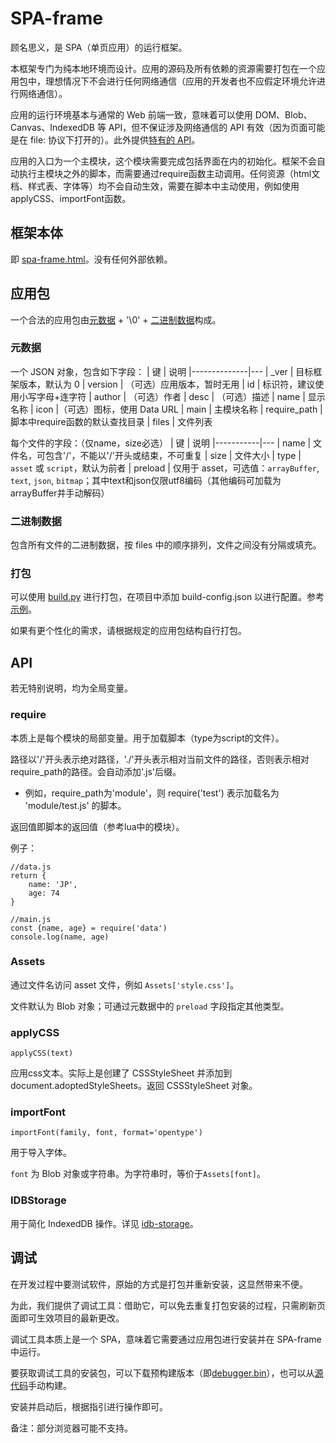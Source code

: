 # SPA-frame
顾名思义，是 SPA（单页应用）的运行框架。

本框架专门为纯本地环境而设计。应用的源码及所有依赖的资源需要打包在一个应用包中，理想情况下不会进行任何网络通信（应用的开发者也不应假定环境允许进行网络通信）。

应用的运行环境基本与通常的 Web 前端一致，意味着可以使用 DOM、Blob、Canvas、IndexedDB 等 API，但不保证涉及网络通信的 API 有效（因为页面可能是在 file: 协议下打开的）。此外提供[特有的 API](#api)。

应用的入口为一个主模块，这个模块需要完成包括界面在内的初始化。框架不会自动执行主模块之外的脚本，而需要通过require函数主动调用。任何资源（html文档、样式表、字体等）均不会自动生效，需要在脚本中主动使用，例如使用applyCSS、importFont函数。

## 框架本体
即 [spa-frame.html](spa-frame.html)。没有任何外部依赖。

## 应用包
一个合法的应用包由[元数据](#元数据) + '\0' + [二进制数据](#二进制数据)构成。

### 元数据
一个 JSON 对象，包含如下字段：
| 键            | 说明
|--------------|---
| _ver         | 目标框架版本，默认为 0
| version      | （可选）应用版本，暂时无用
| id           |  标识符，建议使用小写字母+连字符
| author       | （可选）作者
| desc         | （可选）描述
| name         | 显示名称
| icon         |（可选）图标，使用 Data URL
| main         | 主模块名称
| require_path | 脚本中require函数的默认查找目录
| files        | 文件列表

每个文件的字段：（仅name，size必选）
| 键         | 说明
|-----------|---
| name      | 文件名，可包含'/'，不能以'/'开头或结束，不可重复
| size      | 文件大小
| type      | `asset` 或 `script`，默认为前者
| preload   | 仅用于 asset，可选值：`arrayBuffer`, `text`, `json`, `bitmap`；其中text和json仅限utf8编码（其他编码可加载为arrayBuffer并手动解码）

### 二进制数据
包含所有文件的二进制数据，按 files 中的顺序排列，文件之间没有分隔或填充。

### 打包
可以使用 [build.py](https://github.com/Chebys/SPA-frame/releases) 进行打包，在项目中添加 build-config.json 以进行配置。参考[示例](example/build-config.json)。

如果有更个性化的需求，请根据规定的应用包结构自行打包。

## API
若无特别说明，均为全局变量。

### require
本质上是每个模块的局部变量。用于加载脚本（type为script的文件）。

路径以'/'开头表示绝对路径，'./'开头表示相对当前文件的路径，否则表示相对require_path的路径。会自动添加'.js'后缀。
* 例如，require_path为'module'，则 require('test') 表示加载名为 'module/test.js' 的脚本。

返回值即脚本的返回值（参考lua中的模块）。

例子：

    //data.js
    return {
        name: 'JP',
        age: 74
    }

    //main.js
    const {name, age} = require('data')
    console.log(name, age)

### Assets
通过文件名访问 asset 文件，例如 `Assets['style.css']`。

文件默认为 Blob 对象；可通过元数据中的 `preload` 字段指定其他类型。

### applyCSS

    applyCSS(text)

应用css文本。实际上是创建了 CSSStyleSheet 并添加到 document.adoptedStyleSheets。返回 CSSStyleSheet 对象。

### importFont

    importFont(family, font, format='opentype')

用于导入字体。

`font` 为 Blob 对象或字符串。为字符串时，等价于`Assets[font]`。

### IDBStorage
用于简化 IndexedDB 操作。详见 [idb-storage](https://github.com/Chebys/idb-storage)。

## 调试
在开发过程中要测试软件，原始的方式是打包并重新安装，这显然带来不便。

为此，我们提供了调试工具：借助它，可以免去重复打包安装的过程，只需刷新页面即可生效项目的最新更改。

调试工具本质上是一个 SPA，意味着它需要通过应用包进行安装并在 SPA-frame 中运行。

要获取调试工具的安装包，可以下载预构建版本（即[debugger.bin](https://github.com/Chebys/SPA-frame/releases)），也可以从[源代码](debugger)手动构建。

安装并启动后，根据指引进行操作即可。

备注：部分浏览器可能不支持。
